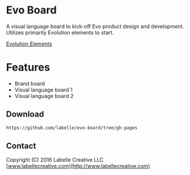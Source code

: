 # Evo Board
A visual language board to kick-off Evo product design and development. Utilizes primarily Evolution elements to start.

[Evolution Elements](https://labelle.github.io/evolution-elements/)<br>

# Features
- Brand board
- Visual language board 1
- Visual language board 2



## Download

```bash
https://github.com/labelle/evo-board/tree/gh-pages
```


## Contact
Copyright (C) 2016 Labelle Creative LLC<br>
[www.labellecreative.com](http://www.labellecreative.com)<br>
  